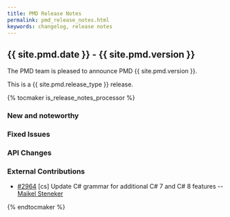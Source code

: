 ```yaml
---
title: PMD Release Notes
permalink: pmd_release_notes.html
keywords: changelog, release notes
---
```


## {{ site.pmd.date }} - {{ site.pmd.version }}

The PMD team is pleased to announce PMD {{ site.pmd.version }}.

This is a {{ site.pmd.release_type }} release.

{% tocmaker is_release_notes_processor %}

### New and noteworthy

### Fixed Issues

### API Changes

### External Contributions

- [#2964](https://github.com/pmd/pmd/pull/2964) \[cs] Update C# grammar for additional C# 7 and C# 8 features -- [Maikel Steneker](https://github.com/maikelsteneker)

{% endtocmaker %}

